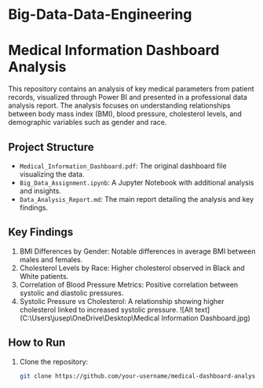 # Big-Data-Data-Engineering
# Medical Information Dashboard Analysis

This repository contains an analysis of key medical parameters from patient records, visualized through Power BI and presented in a professional data analysis report. The analysis focuses on understanding relationships between body mass index (BMI), blood pressure, cholesterol levels, and demographic variables such as gender and race.

## Project Structure

- `Medical_Information_Dashboard.pdf`: The original dashboard file visualizing the data.
- `Big_Data_Assignment.ipynb`: A Jupyter Notebook with additional analysis and insights.
- `Data_Analysis_Report.md`: The main report detailing the analysis and key findings.

## Key Findings

1. BMI Differences by Gender: Notable differences in average BMI between males and females.
2. Cholesterol Levels by Race: Higher cholesterol observed in Black and White patients.
3. Correlation of Blood Pressure Metrics: Positive correlation between systolic and diastolic pressures.
4. Systolic Pressure vs Cholesterol: A relationship showing higher cholesterol linked to increased systolic pressure.
   ![Alt text](C:\Users\jusep\OneDrive\Desktop\Medical Information Dashboard.jpg)


## How to Run

1. Clone the repository:
   ```bash
   git clone https://github.com/your-username/medical-dashboard-analysis.git](https://github.com/Jusepi-Y/Big-Data-Data-Engineering/tree/main
